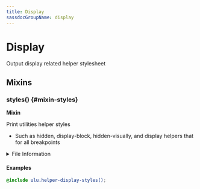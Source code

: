 ```yaml
---
title: Display
sassdocGroupName: display
---
```



# Display

<div class="type-large">

Output display related helper stylesheet

</div>



## Mixins




<div class="sassdoc-item-header">

###  styles() {#mixin-styles}

  <div class="sassdoc-item-header__labels">
    <span class="tag tag--primary"><strong>Mixin</strong></span>
  </div>

</div>

  

Print utilities helper styles
- Such as hidden, display-block, hidden-visually, and display helpers that for all breakpoints
    
    


<details>
  <summary>File Information</summary>
  
- **File:** _display.scss
- **Group:** display
- **Type:** mixin
- **Lines (comments):** 14-17
- **Lines (code):** 19-75

</details>

    

#### Examples

      


``` scss
@include ulu.helper-display-styles();
```
  



      
  
  